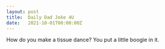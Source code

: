 ```yaml
---
layout: post
title:  Daily Dad Joke 4U
date:   2021-10-01T00:00:00Z
---
```

How do you make a tissue dance? You put a little boogie in it.
